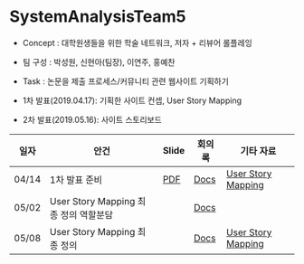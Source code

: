 # SystemAnalysisTeam5
* Concept : 대학원생들을 위한 학술 네트워크, 저자 + 리뷰어 롤플레잉
* 팀 구성 : 박성원, 신현아(팀장), 이연주, 홍예찬
* Task : 논문을 제출 프로세스/커뮤니티 관련 웹사이트 기획하기

* 1차 발표(2019.04.17): 기획한 사이트 컨셉, User Story Mapping
* 2차 발표(2019.05.16): 사이트 스토리보드

| 일자 | 안건 | Slide | 회의록 | 기타 자료 | 
| --- | --- | ----- | ---- | ------- | 
| 04/14| 1차 발표 준비 | [PDF](https://drive.google.com/file/d/1lKedPW4HoOJ1IzoRdsc338iG3iauU1Ul/view?usp=sharing) | [Docs](https://docs.google.com/spreadsheets/d/1lGHjQyryeqpy9AoeKyOH9C6PjAero9M80GrySrfVXh4/edit?usp=sharing)| [User Story Mapping](https://docs.google.com/spreadsheets/d/1lGHjQyryeqpy9AoeKyOH9C6PjAero9M80GrySrfVXh4/edit?usp=sharing)|
| 05/02 | User Story Mapping 최종 정의 역할분담| | [Docs](https://docs.google.com/document/d/1kOTaWD7W4HniYtI4Vsudv3Gzno-_MviGzOBvQiHVj4Q/edit?usp=sharing)| | |
05/08 | User Story Mapping 최종 정의 | | [Docs](https://docs.google.com/document/d/1X-8hvW8En9MYSyDEP0OczYwSwiJ-jW_Yil9hpidNw0E/edit?usp=sharing)| [User Story Mapping](https://docs.google.com/spreadsheets/d/1t4YqCAq6JtGa6C2GWxQ_CDTZDVNW2Eto_XLkjIuMVGE/edit?usp=sharing)
